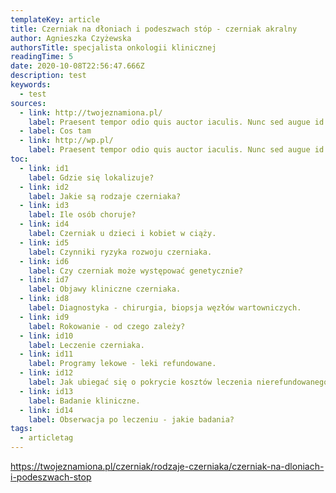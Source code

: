 ```yaml
---
templateKey: article
title: Czerniak na dłoniach i podeszwach stóp - czerniak akralny
author: Agnieszka Czyżewska
authorsTitle: specjalista onkologii klinicznej
readingTime: 5
date: 2020-10-08T22:56:47.666Z
description: test
keywords:
  - test
sources:
  - link: http://twojeznamiona.pl/
    label: Praesent tempor odio quis auctor iaculis. Nunc sed augue id elit ultrices
  - label: Cos tam
  - link: http://wp.pl/
    label: Praesent tempor odio quis auctor iaculis. Nunc sed augue id elit ultrices
toc:
  - link: id1
    label: Gdzie się lokalizuje?
  - link: id2
    label: Jakie są rodzaje czerniaka?
  - link: id3
    label: Ile osób choruje?
  - link: id4
    label: Czerniak u dzieci i kobiet w ciąży.
  - link: id5
    label: Czynniki ryzyka rozwoju czerniaka.
  - link: id6
    label: Czy czerniak może występować genetycznie?
  - link: id7
    label: Objawy kliniczne czerniaka.
  - link: id8
    label: Diagnostyka - chirurgia, biopsja węzłów wartowniczych.
  - link: id9
    label: Rokowanie - od czego zależy?
  - link: id10
    label: Leczenie czerniaka.
  - link: id11
    label: Programy lekowe - leki refundowane.
  - link: id12
    label: Jak ubiegać się o pokrycie kosztów leczenia nierefundowanego?
  - link: id13
    label: Badanie kliniczne.
  - link: id14
    label: Obserwacja po leczeniu - jakie badania?
tags:
  - articletag
---
```


https://twojeznamiona.pl/czerniak/rodzaje-czerniaka/czerniak-na-dloniach-i-podeszwach-stop